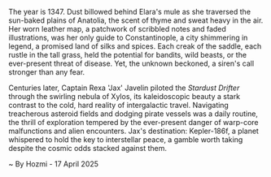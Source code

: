 
The year is 1347.  Dust billowed behind Elara's mule as she traversed the sun-baked plains of Anatolia, the scent of thyme and sweat heavy in the air.  Her worn leather map, a patchwork of scribbled notes and faded illustrations, was her only guide to Constantinople, a city shimmering in legend, a promised land of silks and spices.  Each creak of the saddle, each rustle in the tall grass, held the potential for bandits, wild beasts, or the ever-present threat of disease.  Yet, the unknown beckoned, a siren's call stronger than any fear.

Centuries later, Captain Rexa 'Jax' Javelin piloted the *Stardust Drifter* through the swirling nebula of Xylos, its kaleidoscopic beauty a stark contrast to the cold, hard reality of intergalactic travel.  Navigating treacherous asteroid fields and dodging pirate vessels was a daily routine, the thrill of exploration tempered by the ever-present danger of warp-core malfunctions and alien encounters.  Jax's destination: Kepler-186f, a planet whispered to hold the key to interstellar peace, a gamble worth taking despite the cosmic odds stacked against them.

~ By Hozmi - 17 April 2025
